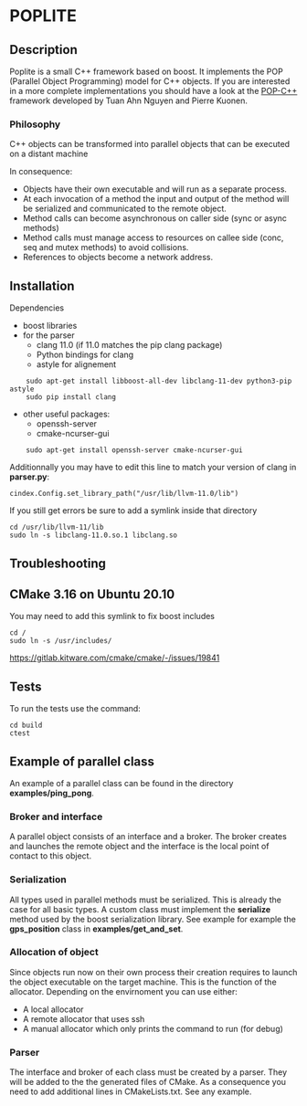 POPLITE
=======

Description
-----------
Poplite is a small C++ framework based on boost. It implements the POP (Parallel Object Programming) model for C++ objects. If you are interested in a more complete implementations you should have a look at the [POP-C++](https://github.com/pop-team/pop-cpp) framework developed by Tuan Ahn Nguyen and Pierre Kuonen.

### Philosophy

C++ objects can be transformed into parallel objects that can be executed on a distant machine

In consequence:
- Objects have their own executable and will run as a separate process.
- At each invocation of a method the input and output of the method will be serialized and communicated to the remote object.
- Method calls can become asynchronous on caller side (sync or async methods)
- Method calls must manage access to resources on callee side (conc, seq and mutex methods) to avoid collisions. 
- References to objects become a network address.

Installation
------------

Dependencies
- boost libraries
- for the parser
	- clang 11.0 (if 11.0 matches the pip clang package)
	- Python bindings for clang
	- astyle for alignement

```
	sudo apt-get install libboost-all-dev libclang-11-dev python3-pip astyle
	sudo pip install clang
```

- other useful packages:
	- openssh-server
	- cmake-ncurser-gui

```
	sudo apt-get install openssh-server cmake-ncurser-gui
```

Additionnally you may have to edit this line to match your version of clang in **parser.py**:

	cindex.Config.set_library_path("/usr/lib/llvm-11.0/lib")

If you still get errors be sure to add a symlink inside that directory

```
cd /usr/lib/llvm-11/lib
sudo ln -s libclang-11.0.so.1 libclang.so
```

Troubleshooting
---------------

## CMake 3.16 on Ubuntu 20.10
You may need to add this symlink to fix boost includes
```
cd /
sudo ln -s /usr/includes/
```

https://gitlab.kitware.com/cmake/cmake/-/issues/19841

Tests
-----
To run the tests use the command:
```
cd build
ctest
```

Example of parallel class
-------------------------
An example of a parallel class can be found in the directory **examples/ping_pong**.


### Broker and interface
A parallel object consists of an interface and a broker. The broker creates and launches the remote object and the interface is the local point of contact to this object.

### Serialization
All types used in parallel methods must be serialized. This is already the case for all basic types. A custom class must implement the **serialize** method used by the boost serialization library. See example for example the **gps_position** class in **examples/get_and_set**.

### Allocation of object
Since objects run now on their own process their creation requires to launch the object executable on the target machine. This is the function of the allocator. Depending on the envirnoment you can use either:
- A local allocator
- A remote allocator that uses ssh
- A manual allocator which only prints the command to run (for debug)

### Parser
The interface and broker of each class must be created by a parser. They will be added to the the generated files of CMake. As a consequence you need to add additional lines in CMakeLists.txt. See any example.



